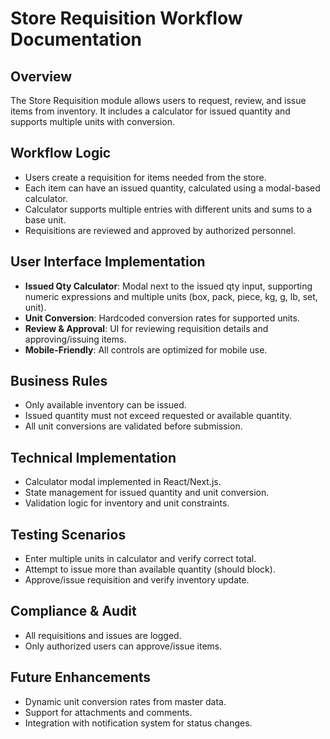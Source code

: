 # Store Requisition Workflow Documentation

## Overview
The Store Requisition module allows users to request, review, and issue items from inventory. It includes a calculator for issued quantity and supports multiple units with conversion.

## Workflow Logic
- Users create a requisition for items needed from the store.
- Each item can have an issued quantity, calculated using a modal-based calculator.
- Calculator supports multiple entries with different units and sums to a base unit.
- Requisitions are reviewed and approved by authorized personnel.

## User Interface Implementation
- **Issued Qty Calculator**: Modal next to the issued qty input, supporting numeric expressions and multiple units (box, pack, piece, kg, g, lb, set, unit).
- **Unit Conversion**: Hardcoded conversion rates for supported units.
- **Review & Approval**: UI for reviewing requisition details and approving/issuing items.
- **Mobile-Friendly**: All controls are optimized for mobile use.

## Business Rules
- Only available inventory can be issued.
- Issued quantity must not exceed requested or available quantity.
- All unit conversions are validated before submission.

## Technical Implementation
- Calculator modal implemented in React/Next.js.
- State management for issued quantity and unit conversion.
- Validation logic for inventory and unit constraints.

## Testing Scenarios
- Enter multiple units in calculator and verify correct total.
- Attempt to issue more than available quantity (should block).
- Approve/issue requisition and verify inventory update.

## Compliance & Audit
- All requisitions and issues are logged.
- Only authorized users can approve/issue items.

## Future Enhancements
- Dynamic unit conversion rates from master data.
- Support for attachments and comments.
- Integration with notification system for status changes.
